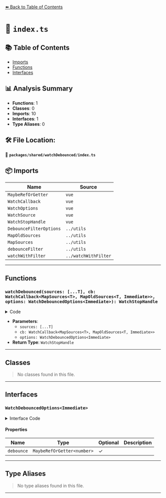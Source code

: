 [⬅️ Back to Table of Contents](../../../index.md)

# 📄 `index.ts`

## 📚 Table of Contents

- [Imports](#imports)
- [Functions](#functions)
- [Interfaces](#interfaces)

## 📊 Analysis Summary

- **Functions**: 1
- **Classes**: 0
- **Imports**: 10
- **Interfaces**: 1
- **Type Aliases**: 0

## 🛠️ File Location:
📂 **`packages/shared/watchDebounced/index.ts`**

## 📦 Imports

| Name | Source |
|------|--------|
| `MaybeRefOrGetter` | `vue` |
| `WatchCallback` | `vue` |
| `WatchOptions` | `vue` |
| `WatchSource` | `vue` |
| `WatchStopHandle` | `vue` |
| `DebounceFilterOptions` | `../utils` |
| `MapOldSources` | `../utils` |
| `MapSources` | `../utils` |
| `debounceFilter` | `../utils` |
| `watchWithFilter` | `../watchWithFilter` |


---

## Functions

### `watchDebounced(sources: [...T], cb: WatchCallback<MapSources<T>, MapOldSources<T, Immediate>>, options: WatchDebouncedOptions<Immediate>): WatchStopHandle`

<details><summary>Code</summary>

```ts
export function watchDebounced<T extends Readonly<WatchSource<unknown>[]>, Immediate extends Readonly<boolean> = false>(sources: [...T], cb: WatchCallback<MapSources<T>, MapOldSources<T, Immediate>>, options?: WatchDebouncedOptions<Immediate>): WatchStopHandle
```
</details>

- **Parameters**:
  - `sources: [...T]`
  - `cb: WatchCallback<MapSources<T>, MapOldSources<T, Immediate>>`
  - `options: WatchDebouncedOptions<Immediate>`
- **Return Type**: `WatchStopHandle`

---

## Classes

> No classes found in this file.


---

## Interfaces

### `WatchDebouncedOptions<Immediate>`

<details><summary>Interface Code</summary>

```ts
export interface WatchDebouncedOptions<Immediate> extends WatchOptions<Immediate>, DebounceFilterOptions {
  debounce?: MaybeRefOrGetter<number>
}
```
</details>

#### Properties

| Name | Type | Optional | Description |
|------|------|----------|-------------|
| `debounce` | `MaybeRefOrGetter<number>` | ✓ |  |


---

## Type Aliases

> No type aliases found in this file.


---